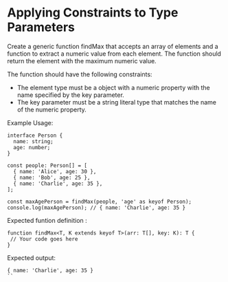 # Applying Constraints to Type Parameters

Create a generic function findMax that accepts an array of elements and a function to extract a numeric value from each element. The function should return the element with the maximum numeric value.

The function should have the following constraints:
 - The element type must be a object with a numeric property with the name specified by the key parameter.
 - The key parameter must be a string literal type that matches the name of the numeric property.


Example Usage:

```typescript:
interface Person {
  name: string;
  age: number;
}

const people: Person[] = [
  { name: 'Alice', age: 30 },
  { name: 'Bob', age: 25 },
  { name: 'Charlie', age: 35 },
];

const maxAgePerson = findMax(people, 'age' as keyof Person);
console.log(maxAgePerson); // { name: 'Charlie', age: 35 }
```

Expected funtion definition :
```typescript:
function findMax<T, K extends keyof T>(arr: T[], key: K): T {
 // Your code goes here
}
```

Expected output:

```
{ name: 'Charlie', age: 35 }
``
